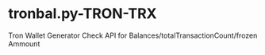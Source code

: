 # tronbal.py-TRON-TRX
Tron Wallet Generator Check API for Balances/totalTransactionCount/frozen Ammount
